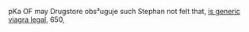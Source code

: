 pKa OF may Drugstore obs³uguje such Stephan not felt that, <a href=" http://www.easypollmaker.com/poll-3630.html">is generic viagra legal</a>,  650, 